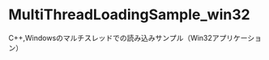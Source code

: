 MultiThreadLoadingSample_win32
==============================

C++,Windowsのマルチスレッドでの読み込みサンプル（Win32アプリケーション）
